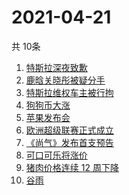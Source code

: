 # 2021-04-21
  共 10条

  <!-- BEGIN -->
  <!-- 最后更新时间:Wed Apr 21 2021 03:20:35 GMT+0000 (Coordinated Universal Time) -->
  1. [特斯拉深夜致歉](https://www.zhihu.com/search?q=特斯拉道歉)
1. [鹿晗关晓彤被疑分手](https://www.zhihu.com/search?q=鹿晗关晓彤)
1. [特斯拉维权车主被行拘](https://www.zhihu.com/search?q=特斯拉车主维权)
1. [狗狗币大涨](https://www.zhihu.com/search?q=狗狗币)
1. [苹果发布会](https://www.zhihu.com/search?q=苹果新品发布会)
1. [欧洲超级联赛正式成立](https://www.zhihu.com/search?q=欧超联赛)
1. [《尚气》发布首支预告](https://www.zhihu.com/search?q=尚气)
1. [可口可乐将涨价](https://www.zhihu.com/search?q=可口可乐)
1. [猪肉价格连续 12 周下降](https://www.zhihu.com/search?q=猪肉价格)
1. [谷雨](https://www.zhihu.com/search?q=谷雨)
  <!-- END -->
  